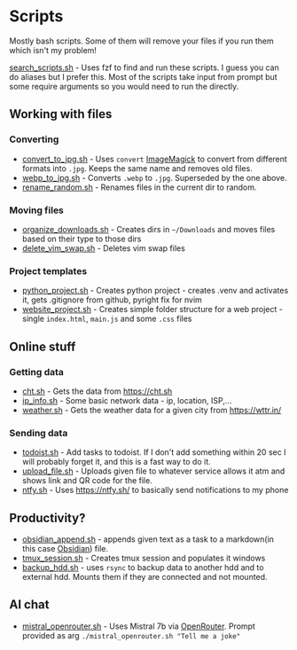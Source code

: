 # Scripts
Mostly bash scripts.
Some of them will remove your files if you run them which isn't my problem!

[search_scripts.sh](search_scripts.sh) - Uses fzf to find and run these scripts. I guess you can do aliases but I prefer this.
Most of the scripts take input from prompt but some require arguments so you would need to run the directly.

## Working with files
### Converting
- [convert_to_jpg.sh](convert_to_jpg.sh) - Uses `convert` [ImageMagick](https://imagemagick.org/script/convert.php) to convert from different formats into `.jpg`. Keeps the same name and removes old files.
- [webp_to_jpg.sh](webp_to_jpg.sh) - Converts `.webp` to `.jpg`. Superseded by the one above.
- [rename_random.sh](rename_random.sh) - Renames files in the current dir to random.

### Moving files
- [organize_downloads.sh](organize_downloads.sh) - Creates dirs in `~/Downloads` and moves files based on their type to those dirs
- [delete_vim_swap.sh](delete_vim_swap.sh) - Deletes vim swap files

### Project templates
- [python_project.sh](python_project.sh) - Creates python project - creates .venv and activates it, gets .gitignore from github, pyright fix for nvim
- [website_project.sh](website_project.sh) - Creates simple folder structure for a web project - single `index.html`, `main.js` and some `.css` files

## Online stuff
### Getting data
- [cht.sh](cht.sh) - Gets the data from https://cht.sh
- [ip_info.sh](ip_info.sh) - Some basic network data - ip, location, ISP,...
- [weather.sh](weather.sh) - Gets the weather data for a given city from https://wttr.in/

### Sending data
- [todoist.sh](todoist.sh) - Add tasks to todoist. If I don't add something within 20 sec I will probably forget it, and this is a fast way to do it.
- [upload_file.sh](upload_file.sh) - Uploads given file to whatever service allows it atm and shows link and QR code for the file.
- [ntfy.sh](ntfy.sh) - Uses https://ntfy.sh/ to basically send notifications to my phone 

## Productivity?
- [obsidian_append.sh](obsidian_append.sh) - appends given text as a task to a markdown(in this case [Obsidian](https://obsidian.md/)) file.
- [tmux_session.sh](tmux_session.sh) - Creates tmux session and populates it windows
- [backup_hdd.sh](backup_hdd.sh) - uses `rsync` to backup data to another hdd and to external hdd. Mounts them if they are connected and not mounted.

## AI chat
- [mistral_openrouter.sh](mistral_openrouter.sh) - Uses Mistral 7b via [OpenRouter](https://openrouter.ai/). Prompt provided as arg `./mistral_openrouter.sh "Tell me a joke"`

